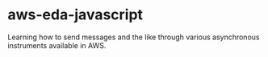 # aws-eda-javascript
Learning how to send messages and the like through various asynchronous instruments available in AWS.
